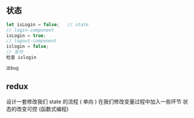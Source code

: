 ## 状态

```js
let isLogin = false;   // state
// login-component
isLogin = true;
// logout-component
islogin = false;
// 支付
检查 islogin

出bug
```

## redux

设计一套修改我们 state 的流程 ( 单向 )
在我们修改变量过程中加入一些环节  状态的改变可控 (函数式编程)